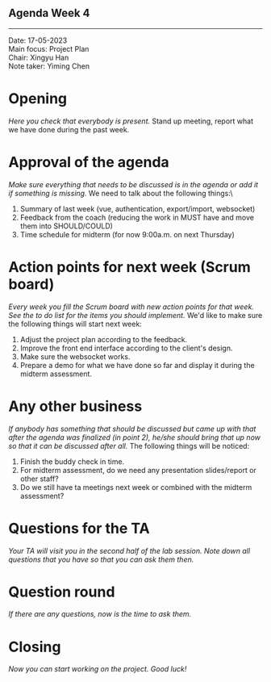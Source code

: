 ## Agenda Week 4

---

Date:           17-05-2023\
Main focus:     Project Plan\
Chair:          Xingyu Han\
Note taker:     Yiming Chen

# Opening
*Here you check that everybody is present.*
Stand up meeting, report what we have done during the past week.

# Approval of the agenda
*Make sure everything that needs to be discussed is in the agenda or add it if something is missing.*
We need to talk about the following things:\
1. Summary of last week (vue, authentication, export/import, websocket)
2. Feedback from the coach (reducing the work in MUST have and move them into SHOULD/COULD)
3. Time schedule for midterm (for now 9:00a.m. on next Thursday)

# Action points for next week (Scrum board)
*Every week you fill the Scrum board with new action points for that week. See the to do list for the items you should implement.*
We'd like to make sure the following things will start next week:
1. Adjust the project plan according to the feedback.
2. Improve the front end interface according to the client's design.
3. Make sure the websocket works.
4. Prepare a demo for what we have done so far and display it during the midterm assessment.

# Any other business
*If anybody has something that should be discussed but came up with that after the agenda was finalized (in point 2), he/she should bring that up now so that it can be discussed after all.*
The following things will be noticed:
1. Finish the buddy check in time.
2. For midterm assessment, do we need any presentation slides/report or other staff?
3. Do we still have ta meetings next week or combined with the midterm assessment?

# Questions for the TA
*Your TA will visit you in the second half of the lab session. Note down all questions that you have so that you can ask them then.*

# Question round
*If there are any questions, now is the time to ask them.*

# Closing
*Now you can start working on the project. Good luck!*
